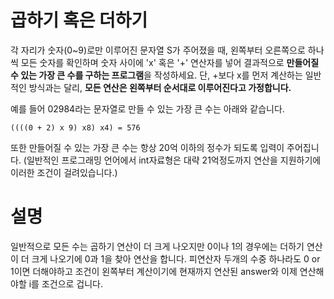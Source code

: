 # 곱하기 혹은 더하기

각 자리가 숫자(0~9)로만 이루어진 문자열 S가 주어졌을 때,
왼쪽부터 오른쪽으로 하나씩 모든 숫자를 확인하며 숫자 사이에 'x' 혹은 '+' 연산자를 넣어 결과적으로 **만들어질 수 있는 가장 큰 수를 구하는 프로그램**을 작성하세요.
단, +보다 x를 먼저 계산하는 일반적인 방식과는 달리, **모든 연산은 왼쪽부터 순서대로 이루어진다고 가정합니다.**

예를 들어 02984라는 문자열로 만들 수 있는 가장 큰 수는 아래와 같습니다.

```
((((0 + 2) x 9) x8) x4) = 576
```

또한 만들어질 수 있는 가장 큰 수는 항상 20억 이하의 정수가 되도록 입력이 주어집니다.
(일반적인 프로그래밍 언어에서 int자료형은 대략 21억정도까지 연산을 지원하기에 이러한 조건이 걸려있습니다.)

# 설명

일반적으로 모든 수는 곱하기 연산이 더 크게 나오지만 0이나 1의 경우에는 더하기 연산이 더 크게 나오기에 0과 1을 찾아 연산을 합니다.
피연산자 두개의 수중 하나라도 0 or 1이면 더해야하고 조건이 왼쪽부터 계산이기에
현재까지 연산된 answer와 이제 연산해야할 i를 조건으로 겁니다.
